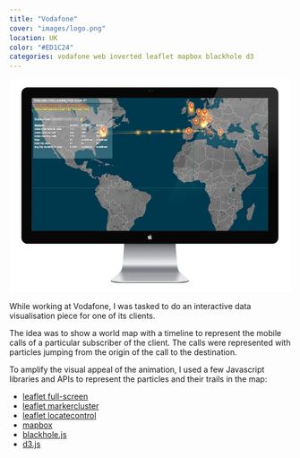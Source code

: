 ```yaml
---
title: "Vodafone"
cover: "images/logo.png"
location: UK
color: "#ED1C24"
categories: vodafone web inverted leaflet mapbox blackhole d3
---
```


![](./images/1.jpg)

While working at Vodafone, I was tasked to do an interactive data visualisation piece for one of its clients.

The idea was to show a world map with a timeline to represent the mobile calls of a particular subscriber of the client. The calls were represented with particles jumping from the origin of the call to the destination.

To amplify the visual appeal of the animation, I used a few Javascript libraries and APIs to represent the particles and their trails in the map:

- [leaflet full-screen](https://github.com/Leaflet/Leaflet.fullscreen)
- [leaflet markercluster](https://github.com/Leaflet/Leaflet.markercluster)
- [leaflet locatecontrol](https://github.com/domoritz/leaflet-locatecontrol)
- [mapbox](https://docs.mapbox.com/mapbox.js/api/v3.1.1/)
- [blackhole.js](https://github.com/artzub/blackhole.js)
- [d3.js](https://d3js.org/)
